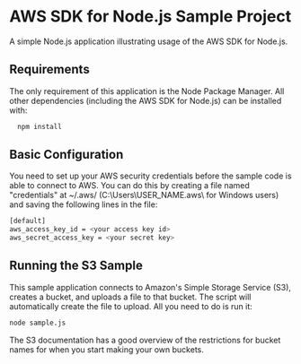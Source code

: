
# AWS SDK for Node.js Sample Project

A simple Node.js application illustrating usage of the AWS SDK for Node.js.


## Requirements
The only requirement of this application is the Node Package Manager. All other dependencies (including the AWS SDK for Node.js) can be installed with:

```bash
  npm install
```

## Basic Configuration

You need to set up your AWS security credentials before the sample code is able to connect to AWS. You can do this by creating a file named "credentials" at ~/.aws/ (C:\Users\USER_NAME.aws\ for Windows users) and saving the following lines in the file:



```bash
[default]
aws_access_key_id = <your access key id>
aws_secret_access_key = <your secret key>
```


## Running the S3 Sample
This sample application connects to Amazon's Simple Storage Service (S3), creates a bucket, and uploads a file to that bucket. The script will automatically create the file to upload. All you need to do is run it:
```bash
node sample.js
```
The S3 documentation has a good overview of the restrictions for bucket names for when you start making your own buckets.


